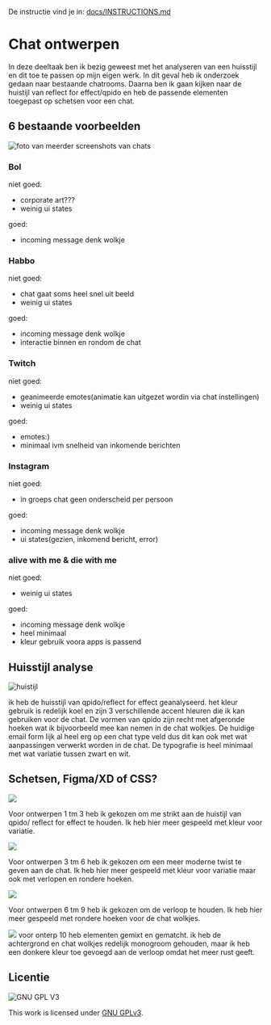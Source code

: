 De instructie vind je in: [docs/INSTRUCTIONS.md](docs/INSTRUCTIONS.md)

# Chat ontwerpen
In deze deeltaak ben ik bezig geweest met het analyseren van een huisstijl en dit toe te passen op mijn eigen werk. In dit geval heb ik onderzoek gedaan naar bestaande chatrooms. Daarna ben ik gaan kijken naar de huistijl van reflect for effect/qpido en heb de passende elementen toegepast op schetsen voor een chat.


## 6 bestaande voorbeelden
![foto van meerder screenshots van chats](https://github.com/NBadeloe/connecting-people-chat-ontwerpen/blob/main/miro.PNG)


### Bol
niet goed:
- corporate art???
- weinig ui states

goed:
- incoming message denk wolkje

### Habbo
niet goed:
- chat gaat soms heel snel uit beeld
- weinig ui states

goed:
- incoming message denk wolkje
- interactie binnen en rondom de chat

### Twitch
niet goed:
- geanimeerde emotes(animatie kan uitgezet wordin via chat instellingen)
- weinig ui states

goed:
- emotes:)
- minimaal ivm snelheid van inkomende berichten

### Instagram
niet goed:
- in groeps chat geen onderscheid per persoon

goed:
- incoming message denk wolkje
- ui states(gezien, inkomend bericht, error)


### alive with me & die with me
niet goed:
- weinig ui states

goed:
- incoming message denk wolkje
- heel minimaal
- kleur gebruik voora apps is passend

## Huisstijl analyse 
![huistijl](https://github.com/NBadeloe/connecting-people-chat-ontwerpen/blob/main/huisstijl.PNG)

 ik heb de huisstijl van qpido/reflect for effect geanalyseerd. het kleur gebruik is redelijk koel en zijn 3 verschillende accent hleuren die ik kan gebruiken voor de chat. De vormen van qpido zijn recht met afgeronde hoeken wat ik bijvoorbeeld mee kan nemen in de chat wolkjes. De huidige email form lijk al heel erg op een chat type veld dus dit kan ook met wat aanpassingen verwerkt worden in de chat. De typografie is heel minimaal met wat variatie tussen zwart en wit.

## Schetsen, Figma/XD of CSS?
![](https://github.com/NBadeloe/connecting-people-chat-ontwerpen/blob/main/1%20tm%203.PNG)

Voor ontwerpen 1 tm 3 heb ik gekozen om me strikt aan de huistijl van qpido/ reflect for effect te houden. Ik heb hier meer gespeeld met kleur voor variatie.

![](https://github.com/NBadeloe/connecting-people-chat-ontwerpen/blob/main/3%20tm%206.PNG)

Voor ontwerpen 3 tm 6 heb ik gekozen om een meer moderne twist te geven aan de chat. Ik heb hier meer gespeeld met kleur voor variatie maar ook met verlopen en rondere hoeken.

![](https://github.com/NBadeloe/connecting-people-chat-ontwerpen/blob/main/3%20tm%206.PNG)

Voor ontwerpen 6 tm 9 heb ik gekozen om de verloop te houden. Ik heb hier meer gespeeld met rondere hoeken voor de chat wolkjes.

![](https://github.com/NBadeloe/connecting-people-chat-ontwerpen/blob/main/10.PNG)
voor onterp 10 heb elementen gemixt en gematcht. ik heb de achtergrond en chat wolkjes redelijk monogroom gehouden, maar ik heb een donkere kleur toe gevoegd aan de verloop omdat het meer rust geeft. 

## Licentie

![GNU GPL V3](https://www.gnu.org/graphics/gplv3-127x51.png)

This work is licensed under [GNU GPLv3](./LICENSE).
